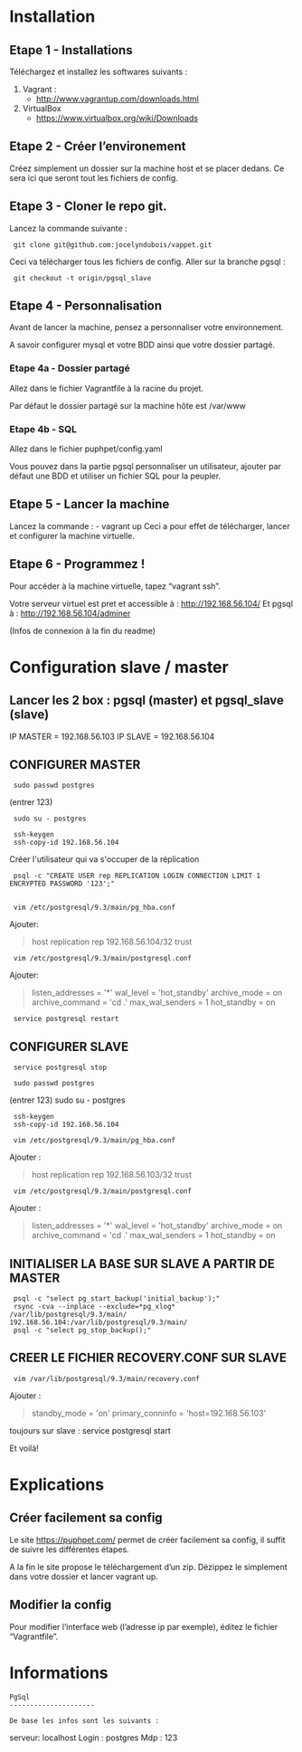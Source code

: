 Installation
=============

Etape 1 - Installations
---------------------

Téléchargez et installez les softwares suivants :

1. Vagrant :
    - http://www.vagrantup.com/downloads.html
2. VirtualBox
    - https://www.virtualbox.org/wiki/Downloads

Etape 2 - Créer l’environement
---------------------

Créez simplement un dossier sur la machine host et se placer dedans. Ce sera ici que seront tout les fichiers de config.

Etape 3 - Cloner le repo git.
---------------------

Lancez la commande suivante :

     git clone git@github.com:jocelyndubois/vappet.git

Ceci va télécharger tous les fichiers de config.
Aller sur la branche pgsql :

     git checkout -t origin/pgsql_slave

Etape 4 - Personnalisation
---------------------

Avant de lancer la machine, pensez a personnaliser votre environnement.

A savoir configurer mysql et votre BDD ainsi que votre dossier partagé.

### Etape 4a - Dossier partagé

Allez dans le fichier Vagrantfile à la racine du projet.

 Par défaut le dossier partagé sur la machine hôte est /var/www

### Etape 4b - SQL

Allez dans le fichier puphpet/config.yaml

Vous pouvez dans la partie pgsql personnaliser un utilisateur, ajouter par défaut une BDD et utiliser un fichier SQL pour la peupler.

Etape 5 - Lancer la machine
---------------------

Lancez la commande :
    - vagrant up
Ceci a pour effet de télécharger, lancer et configurer la machine virtuelle.

Etape 6 - Programmez !
---------------------

Pour accéder à la machine virtuelle, tapez “vagrant ssh”.

Votre serveur virtuel est pret et accessible à :
http://192.168.56.104/
Et pgsql à :
http://192.168.56.104/adminer

(Infos de connexion à la fin du readme)

Configuration slave / master
=============

Lancer les 2 box : pgsql (master) et pgsql_slave (slave)
---------------------

IP MASTER = 192.168.56.103
IP SLAVE = 192.168.56.104

CONFIGURER MASTER
---------------------

     sudo passwd postgres

(entrer 123)

     sudo su - postgres

     ssh-keygen
     ssh-copy-id 192.168.56.104

Créer l'utilisateur qui va s'occuper de la réplication

     psql -c "CREATE USER rep REPLICATION LOGIN CONNECTION LIMIT 1 ENCRYPTED PASSWORD '123';"


     vim /etc/postgresql/9.3/main/pg_hba.conf

Ajouter:
> host    replication     rep     192.168.56.104/32  trust

     vim /etc/postgresql/9.3/main/postgresql.conf

Ajouter:

> listen_addresses = '*'
> wal_level = 'hot_standby'
> archive_mode = on
> archive_command = 'cd .'
> max_wal_senders = 1
> hot_standby = on

     service postgresql restart

CONFIGURER SLAVE
---------------------

     service postgresql stop

     sudo passwd postgres
(entrer 123)
     sudo su - postgres

     ssh-keygen
     ssh-copy-id 192.168.56.104

     vim /etc/postgresql/9.3/main/pg_hba.conf

Ajouter :

> host    replication     rep     192.168.56.103/32  trust

     vim /etc/postgresql/9.3/main/postgresql.conf

Ajouter :
> listen_addresses = '*'
> wal_level = 'hot_standby'
> archive_mode = on
> archive_command = 'cd .'
> max_wal_senders = 1
> hot_standby = on

INITIALISER LA BASE SUR SLAVE A PARTIR DE MASTER
---------------------

     psql -c "select pg_start_backup('initial_backup');"
     rsync -cva --inplace --exclude=*pg_xlog* /var/lib/postgresql/9.3/main/ 192.168.56.104:/var/lib/postgresql/9.3/main/
     psql -c "select pg_stop_backup();"

CREER LE FICHIER RECOVERY.CONF SUR SLAVE
---------------------

     vim /var/lib/postgresql/9.3/main/recovery.conf

Ajouter :
> standby_mode = 'on'
> primary_conninfo = 'host=192.168.56.103'

toujours sur slave :
     service postgresql start

Et voilà!


Explications
=============

Créer facilement sa config
---------------------

Le site https://puphpet.com/ permet de créer facilement sa config, il suffit de suivre les différentes étapes.

A la fin le site propose le téléchargement d’un zip. Dézippez le simplement dans votre dossier et lancer vagrant up.

Modifier la config
---------------------

Pour modifier l’interface web (l’adresse ip par exemple), éditez le fichier “Vagrantfile”.


Informations
=============

```
PgSql
---------------------

De base les infos sont les suivants :
```
serveur: localhost
Login : postgres
Mdp : 123
```


